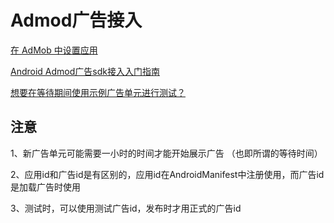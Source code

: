 # Admod广告接入

[在 AdMob 中设置应用](https://support.google.com/admob/answer/2773509)

[Android Admod广告sdk接入入门指南](https://developers.google.com/admob/android/quick-start?hl=zh-CN#import_the_mobile_ads_sdk)

[想要在等待期间使用示例广告单元进行测试？](https://developers.google.com/admob/android/test-ads)


## 注意

1、新广告单元可能需要一小时的时间才能开始展示广告  （也即所谓的等待时间）


2、应用id和广告id是有区别的，应用id在AndroidManifest中注册使用，而广告id是加载广告时使用

3、测试时，可以使用测试广告id，发布时才用正式的广告id